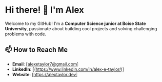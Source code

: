 # Hi there! 👋 I'm Alex  

Welcome to my GitHub! I'm a **Computer Science junior at Boise State University**, passionate about building cool projects and solving challenging problems with code.  

## 📫 How to Reach Me  
- **Email**: [alexetaylor7@gmail.com]  
- **LinkedIn**: [(https://www.linkedin.com/in/alex-e-taylor/)]
- **Website**: [https://alextaylor.dev]

